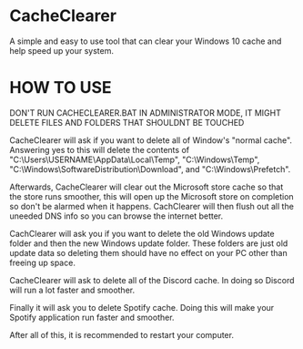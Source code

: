 # CacheClearer
A simple and easy to use tool that can clear your Windows 10 cache and help speed up your system.


# HOW TO USE
DON'T RUN CACHECLEARER.BAT IN ADMINISTRATOR MODE, IT MIGHT DELETE FILES AND FOLDERS THAT SHOULDNT BE TOUCHED


CacheClearer will ask if you want to delete all of Window's "normal cache". Answering yes to this will delete the contents of "C:\Users\USERNAME\AppData\Local\Temp\", "C:\Windows\Temp\", "C:\Windows\SoftwareDistribution\Download\", and "C:\Windows\Prefetch\".

Afterwards, CacheClearer will clear out the Microsoft store cache so that the store runs smoother, this will open up the Microsoft store on completion so don't be alarmed when it happens. CachClearer will then flush out all the uneeded DNS info so you can browse the internet better.

CachClearer will ask you if you want to delete the old Windows update folder and then the new Windows update folder. These folders are just old update data so deleting them should have no effect on your PC other than freeing up space.

CacheClearer will ask to delete all of the Discord cache. In doing so Discord will run a lot faster and smoother.

Finally it will ask you to delete Spotify cache. Doing this will make your Spotify application run faster and smoother.

After all of this, it is recommended to restart your computer.
